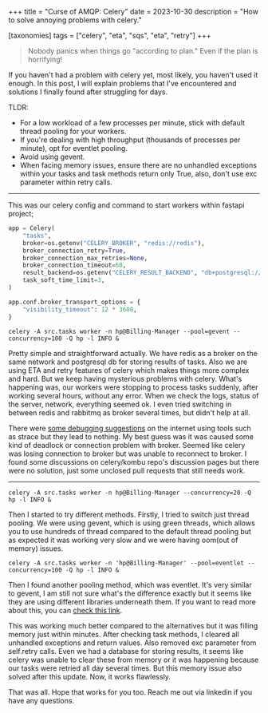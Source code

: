 +++
title = "Curse of AMQP: Celery"
date = 2023-10-30
description = "How to solve annoying problems with celery."

[taxonomies]
tags = ["celery", "eta", "sqs", "eta", "retry"]
+++
> Nobody panics when things go "according to plan." Even if the plan is horrifying! 

If you haven't had a problem with celery yet, most likely, you haven't used it enough. In this post, I will explain problems that I've encountered and solutions I finally found after struggling for days.

<!-- more -->
 TLDR:
 - For a low workload of a few processes per minute, stick with default thread pooling for your workers.
 - If you're dealing with high throughput (thousands of processes per minute), opt for eventlet pooling.
 - Avoid using gevent.
 - When facing memory issues, ensure there are no unhandled exceptions within your tasks and task methods return only True, also, don't use exc parameter within retry calls.

---

This was our celery config and command to start workers within fastapi project;

```python
app = Celery(
    "tasks",
    broker=os.getenv("CELERY_BROKER", "redis://redis"),
    broker_connection_retry=True,
    broker_connection_max_retries=None,
    broker_connection_timeout=60,
    result_backend=os.getenv("CELERY_RESULT_BACKEND", "db+postgresql://admin:admin@192.168.1.1:5432/example-db"),
    task_soft_time_limit=3,
)

app.conf.broker_transport_options = {
    "visibility_timeout": 12 * 3600,
}
```

```shell
celery -A src.tasks worker -n hp@Billing-Manager --pool=gevent --concurrency=100 -Q hp -l INFO &
```


Pretty simple and straightforward actually. We have redis as a broker on the same network and postgresql db for storing results of tasks. Also we are using ETA and retry features of celery which makes things more complex and hard. But we keep having mysterious problems with celery. What's happening was, our workers were stopping to process tasks suddenly, after working several hours, without any error. When we check the logs, status of the server, network, everything seemed ok. I even tried switching in between redis and rabbitmq as broker several times, but didn't help at all.

There were <a href="https://stackoverflow.com/a/33936673/4087794" target="_blank">some debugging suggestions</a> on the internet using tools such as strace but they lead to nothing. My best guess was it was caused some kind of deadlock or connection problem with broker. Seemed like celery was losing connection to broker but was unable to reconnect to broker. I found some discussions on celery/kombu repo's discussion pages but there were no solution, just some unclosed pull requests that still needs work.

---

```shell
celery -A src.tasks worker -n hp@Billing-Manager --concurrency=20 -Q hp -l INFO &
```

Then I started to try different methods. Firstly, I tried to switch just thread pooling. We were using gevent, which is using green threads, which allows you to use hundreds of thread compared to the default thread pooling but as expected it was working very slow and we were having oom(out of memory) issues.


```shell
celery -A src.tasks worker -n 'hp@Billing-Manager' --pool=eventlet --concurrency=100 -Q hp -l INFO &
```

Then I found another pooling method, which was eventlet. It's very similar to gevent, I am still not sure what's the difference exactly but it seems like they are using different libraries underneath them. If you want to read more about this, you can <a href="https://blog.gevent.org/2010/02/27/why-gevent/" target="_blank">check this link</a>.

This was working much better compared to the alternatives but it was filling memory just within minutes. After checking task methods, I cleared all unhandled exceptions and return values. Also removed exc parameter from self.retry calls. Even we had a database for storing results, it seems like celery was unable to clear these from memory or it was happening because our tasks were retried all day several times. But this memory issue also solved after this update. Now, it works flawlessly.

That was all. Hope that works for you too. Reach me out via linkedin if you have any questions.
